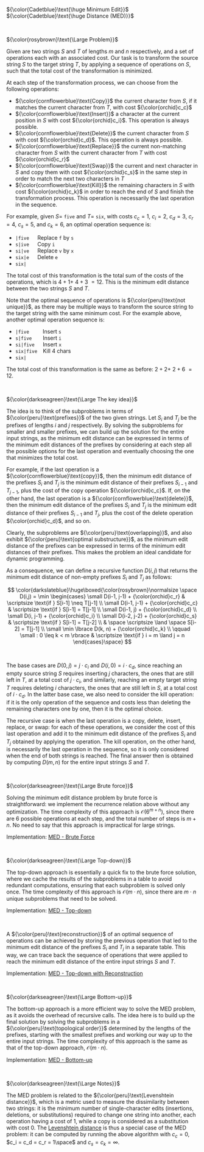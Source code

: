 ${\color{Cadetblue}\text{\huge Minimum Edit}}$  
${\color{Cadetblue}\text{\huge Distance (MED)}}$

<br />

${\color{rosybrown}\text{\Large Problem}}$

Given are two strings $S$ and $T$ of lengths $m$ and $n$ respectively, and a set of operations each with an associated cost. Our task is to transform the source string $S$ to the target string $T$, by applying a sequence of operations on $S$, such that the total cost of the transformation is minimized.

At each step of the transformation process, we can choose from the following operations:

- ${\color{cornflowerblue}\text{Copy}}$ the current character from $S$, if it matches the current character from $T$, with cost ${\color{orchid}c_c}$  
- ${\color{cornflowerblue}\text{Insert}}$ a character at the current position in $S$ with cost ${\color{orchid}c_i}$. This operation is always possible.
- ${\color{cornflowerblue}\text{Delete}}$ the current character from $S$ with cost ${\color{orchid}c_d}$. This operation is always possible.
- ${\color{cornflowerblue}\text{Replace}}$ the current non-matching character from $S$ with the current character from $T$ with cost ${\color{orchid}c_r}$
- ${\color{cornflowerblue}\text{Swap}}$ the current and next character in $S$ and copy them with cost ${\color{orchid}c_s}$ in the same step in order to match the next two characters in $T$
- ${\color{cornflowerblue}\text{Kill}}$ the remaining characters in $S$ with cost ${\color{orchid}c_k}$ in order to reach the end of $S$ and finish the transformation process. This operation is necessarily the last operation in the sequence.

For example, given $S =$ `five` and $T =$ `six`, with costs $c_c = 1$, $c_i = 2$, $c_d = 3$, $c_r = 4$, $c_s = 5$, and $c_k = 6$, an optimal operation sequence is:

- `|five` &emsp; Replace `f` by `s`
- `s|ive` &emsp; Copy `i`
- `si|ve` &emsp; Replace `v` by `x`
- `six|e` &emsp; Delete `e`
- `six|`

The total cost of this transformation is the total sum of the costs of the operations, which is $4 + 1 +$ $4 + 3$ $= 12$. This is the minimum edit distance between the two strings $S$ and $T$.

Note that the optimal sequence of operations is ${\color{peru}\text{not unique}}$, as there may be multiple ways to transform the source string to the target string with the same minimum cost. For the example above, another optimal operation sequence is:

- `|five` &emsp; &emsp;Insert `s`
- `s|five` &emsp; &ensp;Insert `i`
- `si|five` &emsp; Insert `x`
- `six|five` &ensp; Kill 4 chars
- `six|`

The total cost of this transformation is the same as before: $2 + 2 +$ $2 + 6$ $= 12$.

<br />

${\color{darkseagreen}\text{\Large The key idea}}$

The idea is to think of the subproblems in terms of ${\color{peru}\text{prefixes}}$ of the two given strings. Let $S_i$ and $T_j$ be the prefixes of lengths $i$ and $j$ respectively. By solving the subproblems for smaller and smaller prefixes, we can build up the solution for the entire input strings, as the minimum edit distance can be expressed in terms of the minimum edit distances of the prefixes by considering at each step all the possible options for the last operation and eventually choosing the one that minimizes the total cost.

For example, if the last operation is a ${\color{cornflowerblue}\text{copy}}$, then the minimum edit distance of the prefixes $S_i$ and $T_j$ is the minimum edit distance of their prefixes $S_{i-1}$ and $T_{j-1}$, plus the cost of the copy operation ${\color{orchid}c_c}$. If, on the other hand, the last operation is a ${\color{cornflowerblue}\text{delete}}$, then the minimum edit distance of the prefixes $S_i$ and $T_j$ is the minimum edit distance of their prefixes $S_{i-1}$ and $T_j$, plus the cost of the delete operation ${\color{orchid}c_d}$, and so on.

Clearly, the subproblems are ${\color{peru}\text{overlapping}}$, and also exhibit ${\color{peru}\text{optimal substructure}}$, as the minimum edit distance of the prefixes can be expressed in terms of the minimum edit distances of their prefixes. This makes the problem an ideal candidate for dynamic programming.  

As a consequence, we can define a recursive function $D(i, j)$ that returns the minimum edit distance of non-empty prefixes $S_i$ and $T_j$ as follows:

$$
\color{darkslateblue}\huge\boxed{\color{rosybrown}\normalsize \space
D(i,j) = \min \begin{cases}
\small D(i-1, j-1) + {\color{orchid}c_r} & \scriptsize \text{if } S[i-1] \neq T[j-1] \\
\small D(i-1, j-1) + {\color{orchid}c_c} & \scriptsize \text{if } S[i-1] = T[j-1] \\
\small D(i-1, j) + {\color{orchid}c_d} \\
\small D(i, j-1) + {\color{orchid}c_i} \\
\small D(i-2, j-2) + {\color{orchid}c_s} & \scriptsize \text{if } S[i-1] = T[j-2] \\
& \space \scriptsize \land \space S[i-2] = T[j-1] \\
\small \min \lbrace D(k, n) + {\color{orchid}c_k}   \\
\qquad \small : 0 \leq k < m \rbrace  & \scriptsize \text{if } i = m \land j = n
\end{cases}\space}
$$

<br />

The base cases are $D(0, j) = j \cdot c_i$ and $D(i, 0) = i \cdot c_d$, since reaching an empty source string $S$ requires inserting $j$ characters, the ones that are still left in $T$, at a total cost of $j \cdot c_i$, and similarly, reaching an empty target string $T$ requires deleting $i$ characters, the ones that are still left in $S$, at a total cost of $i \cdot c_d$. In the latter base case, we also need to consider the kill operation: if it is the only operation of the sequence and costs less than deleting the remaining characters one by one, then it is the optimal choice.

The recursive case is when the last operation is a copy, delete, insert, replace, or swap: for each of these operations, we consider the cost of this last operation and add it to the minimum edit distance of the prefixes $S_i$ and $T_j$ obtained by applying the operation. The kill operation, on the other hand, is necessarily the last operation in the sequence, so it is only considered when the end of both strings is reached. The final answer then is obtained by computing $D(m, n)$ for the entire input strings $S$ and $T$.  

<br />

${\color{darkseagreen}\text{\Large Brute force}}$

Solving the minimum edit distance problem by brute force is straightforward: we implement the recurrence relation above without any optimization. The time complexity of this approach is $\mathcal{O}(6^{m+n})$, since there are $6$ possible operations at each step, and the total number of steps is $m + n$. No need to say that this approach is impractical for large strings. 

Implementation: [MED - Brute Force](https://github.com/pl3onasm/CLRS/blob/main/algorithms/dynamic-programming/min-edit-dist/med-1.c)

<br />

${\color{darkseagreen}\text{\Large Top-down}}$

The top-down approach is essentially a quick fix to the brute force solution, where we cache the results of the subproblems in a table to avoid redundant computations, ensuring that each subproblem is solved only once. The time complexity of this approach is $\mathcal{O}(m \cdot n)$, since there are $m \cdot n$ unique subproblems that need to be solved.  

Implementation: [MED - Top-down](https://github.com/pl3onasm/CLRS/blob/main/algorithms/dynamic-programming/min-edit-dist/med-2.c)

<br />

A ${\color{peru}\text{reconstruction}}$ of an optimal sequence of operations can be achieved by storing the previous operation that led to the minimum edit distance of the prefixes $S_i$ and $T_j$ in a separate table. This way, we can trace back the sequence of operations that were applied to reach the minimum edit distance of the entire input strings $S$ and $T$.

Implementation: [MED - Top-down with Reconstruction](https://github.com/pl3onasm/CLRS/blob/main/algorithms/dynamic-programming/min-edit-dist/med-3.c)

<br />

${\color{darkseagreen}\text{\Large Bottom-up}}$

The bottom-up approach is a more efficient way to solve the MED problem, as it avoids the overhead of recursive calls. The idea here is to build up the final solution by solving the subproblems in a ${\color{peru}\text{topological order}}$ determined by the lengths of the prefixes, starting with the smallest prefixes and working our way up to the entire input strings. The time complexity of this approach is the same as that of the top-down approach, $\mathcal{O}(m \cdot n)$.

Implementation: [MED - Bottom-up](https://github.com/pl3onasm/CLRS/blob/main/algorithms/dynamic-programming/min-edit-dist/med-4.c)

<br />

${\color{darkseagreen}\text{\Large Notes}}$

The MED problem is related to the ${\color{peru}\text{Levenshtein distance}}$, which is a metric used to measure the dissimilarity between two strings: it is the minimum number of single-character edits (insertions, deletions, or substitutions) required to change one string into another, each operation having a cost of $1$, while a copy is considered as a substitution with cost $0$. The [Levenshtein distance](https://en.wikipedia.org/wiki/Levenshtein_distance) is thus a special case of the MED problem: it can be computed by running the above algorithm with $c_c = 0$, $c_i = c_d = c_r = 1\space$ and $c_s = c_k = \infty$.  
